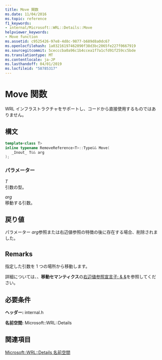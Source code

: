 ```yaml
---
title: Move 関数
ms.date: 11/04/2016
ms.topic: reference
f1_keywords:
- internal/Microsoft::WRL::Details::Move
helpviewer_keywords:
- Move function
ms.assetid: c9525426-97e8-4d8c-9877-b689d8a0dc67
ms.openlocfilehash: 1a03216197462090f38d3bc2065fe227f0667919
ms.sourcegitcommit: 5cecccba0a96c1b4ccea1f7a1cfd91f259cc5bde
ms.translationtype: MT
ms.contentlocale: ja-JP
ms.lasthandoff: 04/01/2019
ms.locfileid: "58785317"
---
```

# <a name="move-function"></a>Move 関数

WRL インフラストラクチャをサポートし、コードから直接使用するものではありません。

## <a name="syntax"></a>構文

```cpp
template<class T>
inline typename RemoveReference<T>::Type&& Move(
   _Inout_ T&& arg
);
```

### <a name="parameters"></a>パラメーター

*T*<br/>
引数の型。

*arg*<br/>
移動する引数。

## <a name="return-value"></a>戻り値

パラメーター *arg*参照または右辺値参照の特徴の後に存在する場合、削除されました。

## <a name="remarks"></a>Remarks

指定した引数を 1 つの場所から移動します。

詳細については、、**移動セマンティクス**の[右辺値参照宣言子: & &](../../cpp/rvalue-reference-declarator-amp-amp.md)を参照してください。

## <a name="requirements"></a>必要条件

**ヘッダー:** internal.h

**名前空間:** Microsoft::WRL::Details

## <a name="see-also"></a>関連項目

[Microsoft::WRL::Details 名前空間](microsoft-wrl-details-namespace.md)